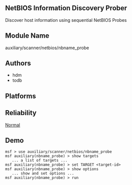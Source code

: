 ## NetBIOS Information Discovery Prober

Discover host information using sequential NetBIOS Probes


## Module Name
auxiliary/scanner/netbios/nbname_probe

## Authors
* hdm
* todb





## Platforms


## Reliability
[Normal](https://github.com/rapid7/metasploit-framework/wiki/Exploit-Ranking)

## Demo

```
msf > use auxiliary/scanner/netbios/nbname_probe
msf auxiliary(nbname_probe) > show targets
   ... a list of targets ...
msf auxiliary(nbname_probe) > set TARGET <target-id>
msf auxiliary(nbname_probe) > show options
   ... show and set options ...
msf auxiliary(nbname_probe) > run
```
    
    
